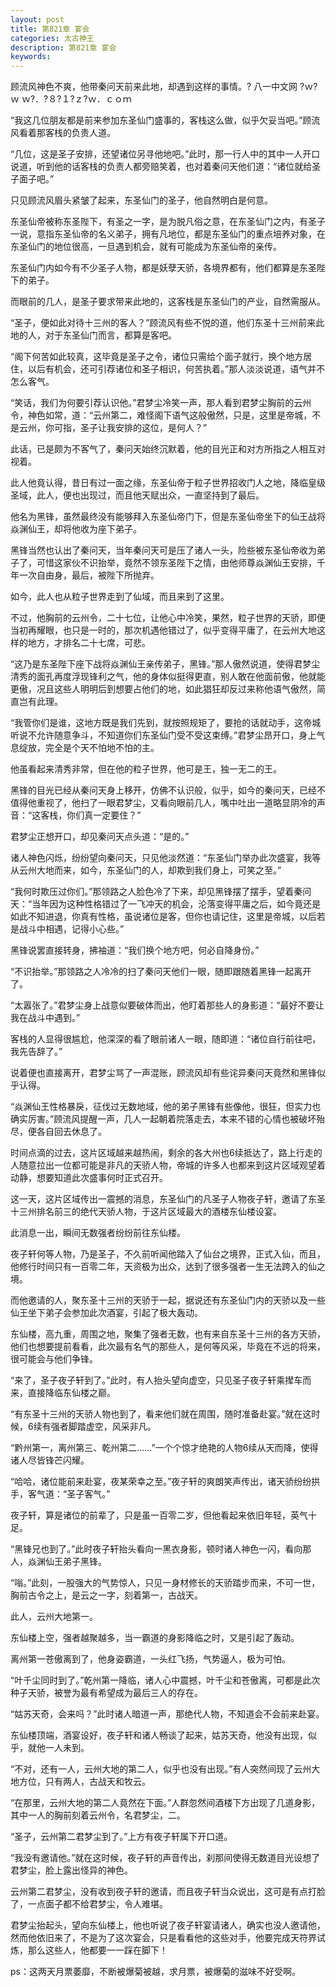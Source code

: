 ```yaml
---
layout: post
title: 第821章 宴会
categories: 太古神王
description: 第821章 宴会
keywords:
---
```


顾流风神色不爽，他带秦问天前来此地，却遇到这样的事情。? 八一中文网  ?ｗ?ｗ ｗ?．?８?１?ｚ?ｗ．ｃｏｍ

“我这几位朋友都是前来参加东圣仙门盛事的，客栈这么做，似乎欠妥当吧。”顾流风看着那客栈的负责人道。

“几位，这是圣子安排，还望诸位另寻他地吧。”此时，那一行人中的其中一人开口说道，听到他的话客栈的负责人都旁赔笑着，也对着秦问天他们道：“诸位就给圣子面子吧。”

只见顾流风眉头紧皱了起来，东圣仙门的圣子，他自然明白是何意。

东圣仙帝被称东圣陛下，有圣之一字，是为脱凡俗之意，在东圣仙门之内，有圣子一说，意指东圣仙帝的名义弟子，拥有凡地位，都是东圣仙门的重点培养对象，在东圣仙门的地位很高，一旦遇到机会，就有可能成为东圣仙帝的亲传。

东圣仙门内如今有不少圣子人物，都是妖孽天骄，各境界都有，他们都算是东圣陛下的弟子。

而眼前的几人，是圣子要求带来此地的，这客栈是东圣仙门的产业，自然需服从。

“圣子，便如此对待十三州的客人？”顾流风有些不悦的道，他们东圣十三州前来此地的人，对于东圣仙门而言，都算是客吧。

“阁下何苦如此较真，这毕竟是圣子之令，诸位只需给个面子就行，换个地方居住，以后有机会，还可引荐诸位和圣子相识，何苦执着。”那人淡淡说道，语气并不怎么客气。

“笑话，我们为何要引荐认识他。”君梦尘冷笑一声，那人看到君梦尘胸前的云州令，神色如常，道：“云州第二，难怪阁下语气这般傲然，只是，这里是帝城，不是云州，你可指，圣子让我安排的这位，是何人？”

此话，已是颇为不客气了，秦问天始终沉默着，他的目光正和对方所指之人相互对视着。

此人他竟认得，昔日有过一面之缘，东圣仙帝于粒子世界招收门人之地，降临皇级圣域，此人，便也出现过，而且他天赋出众，一直坚持到了最后。

他名为黑锋，虽然最终没有能够拜入东圣仙帝门下，但是东圣仙帝坐下的仙王战将焱渊仙王，却将他收为座下弟子。

黑锋当然也认出了秦问天，当年秦问天可是压了诸人一头，险些被东圣仙帝收为弟子了，可惜这家伙不识抬举，竟然不领东圣陛下之情，由他师尊焱渊仙王安排，千年一次自由身，最后，被陛下所抛弃。

如今，此人也从粒子世界走到了仙域，而且来到了这里。

不过，他胸前的云州令，二十七位，让他心中冷笑，果然，粒子世界的天骄，即便当初再耀眼，也只是一时的，那次机遇他错过了，似乎变得平庸了，在云州大地这样的地方，才排名二十七席，可悲。

“这乃是东圣陛下座下战将焱渊仙王亲传弟子，黑锋。”那人傲然说道，使得君梦尘清秀的面孔再度浮现锋利之气，他的身体似挺得更直，别人敢在他面前傲，他就能更傲，况且这些人明明后到想要占他们的地，如此猖狂却反过来称他语气傲然，简直岂有此理。

“我管你们是谁，这地方既是我们先到，就按照规矩了，要抢的话就动手，这帝城听说不允许随意争斗，不知道你们东圣仙门受不受这束缚。”君梦尘昂开口，身上气息绽放，完全是个天不怕地不怕的主。

他虽看起来清秀非常，但在他的粒子世界，他可是王，独一无二的王。

黑锋的目光已经从秦问天身上移开，仿佛不认识般，似乎，如今的秦问天，已经不值得他重视了，他扫了一眼君梦尘，又看向眼前几人，嘴中吐出一道略显阴冷的声音：“这客栈，你们真一定要住？”

君梦尘正想开口，却见秦问天点头道：“是的。”

诸人神色闪烁，纷纷望向秦问天，只见他淡然道：“东圣仙门举办此次盛宴，我等从云州大地而来，如今，东圣仙门的人，却欺到我们身上，可笑之至。”

“我何时欺压过你们。”那领路之人脸色冷了下来，却见黑锋摆了摆手，望着秦问天：“当年因为这种性格错过了一飞冲天的机会，沦落变得平庸之后，如今竟还是如此不知进退，你真有性格，虽说诸位是客，但你也请记住，这里是帝城，以后若是战斗中相遇，记得小心些。”

黑锋说罢直接转身，拂袖道：“我们换个地方吧，何必自降身份。”

“不识抬举。”那领路之人冷冷的扫了秦问天他们一眼，随即跟随着黑锋一起离开了。

“太嚣张了。”君梦尘身上战意似要破体而出，他盯着那些人的身影道：“最好不要让我在战斗中遇到。”

客栈的人显得很尴尬，他深深的看了眼前诸人一眼，随即道：“诸位自行前往吧，我先告辞了。”

说着便也直接离开，君梦尘骂了一声混账，顾流风却有些诧异秦问天竟然和黑锋似乎认得。

“焱渊仙王性格暴戾，征伐过无数地域，他的弟子黑锋有些像他，很狂，但实力也确实厉害。”顾流风提醒一声，几人一起朝着院落走去，本来不错的心情也被破坏殆尽，便各自回去休息了。

时间点滴的过去，这片区域越来越热闹，剩余的各大州也6续抵达了，路上行走的人随意拉出一位都可能是非凡的天骄人物，帝城的许多人也都来到这片区域观望着动静，想要知道此次盛事何时正式召开。

这一天，这片区域传出一震撼的消息，东圣仙门的凡圣子人物夜子轩，邀请了东圣十三州排名前三的绝代天骄人物，于这片区域最大的酒楼东仙楼设宴。

此消息一出，瞬间无数强者纷纷前往东仙楼。

夜子轩何等人物，乃是圣子，不久前听闻他踏入了仙台之境界，正式入仙，而且，他修行时间只有一百零二年，天资极为出众，达到了很多强者一生无法跨入的仙之境。

而他邀请的人，聚东圣十三州的天骄于一起，据说还有东圣仙门内的天骄以及一些仙王坐下弟子会参加此次酒宴，引起了极大轰动。

东仙楼，高九重，周围之地，聚集了强者无数，也有来自东圣十三州的各方天骄，他们也想要提前看看，此次最有名气的那些人，是何等风采，毕竟在不远的将来，很可能会与他们争锋。

“来了，圣子夜子轩到了。”此时，有人抬头望向虚空，只见圣子夜子轩乘撵车而来，直接降临东仙楼之巅。

“有东圣十三州的天骄人物也到了，看来他们就在周围，随时准备赴宴。”就在这时候，6续有强者脚踏虚空，风采非凡。

“黔州第一，离州第三、乾州第二……”一个个惊才绝艳的人物6续从天而降，使得诸人尽皆锋芒闪耀。

“哈哈，诸位能前来赴宴，夜某荣幸之至。”夜子轩的爽朗笑声传出，诸天骄纷纷拱手，客气道：“圣子客气。”

夜子轩，算是诸位的前辈了，只是虽一百零二岁，但他看起来依旧年轻，英气十足。

“黑锋兄也到了。”此时夜子轩抬头看向一黑衣身影，顿时诸人神色一闪，看向那人，焱渊仙王弟子黑锋。

“嗡。”此刻，一股强大的气势惊人，只见一身材修长的天骄踏步而来，不可一世，胸前古令之上，是云之一字，刻着第一，古战天。

此人，云州大地第一。

东仙楼上空，强者越聚越多，当一霸道的身影降临之时，又是引起了轰动。

离州第一苍傲离到了，他身姿霸道，一头红飞扬，气势逼人，极为可怕。

“叶千尘同时到了。”乾州第一降临，诸人心中震撼，叶千尘和苍傲离，可都是此次种子天骄，被誉为最有希望成为最后三人的存在。

“姑苏天奇，会来吗？”此时诸人暗道一声，那绝代人物，不知道会不会前来赴宴。

东仙楼顶端，酒宴设好，夜子轩和诸人畅谈了起来，姑苏天奇，他没有出现，似乎，就他一人未到。

“不对，还有一人，云州大地的第二人，似乎也没有出现。”有人突然间现了云州大地方位，只有两人，古战天和牧云。

“在那里，云州大地的第二人竟然在下面。”人群忽然间酒楼下方出现了几道身影，其中一人的胸前刻着云州令，名君梦尘，二。

“圣子，云州第二君梦尘到了。”上方有夜子轩属下开口道。

“我没有邀请他。”就在这时候，夜子轩的声音传出，刹那间使得无数道目光设想了君梦尘，脸上露出怪异的神色。

云州第二君梦尘，没有收到夜子轩的邀请，而且夜子轩当众说出，这可是有点打脸了，一点面子都不给君梦尘，令人难堪。

君梦尘抬起头，望向东仙楼上，他也听说了夜子轩宴请诸人，确实也没人邀请他，然而他依旧来了，不是为了这次宴会，只是看看他的这些对手，他要完成天符界试炼，那么这些人，他都要一一踩在脚下！

ps：这两天月票萎靡，不断被爆菊被越，求月票，被爆菊的滋味不好受啊。
